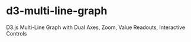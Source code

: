 # d3-multi-line-graph
D3.js Multi-Line Graph with Dual Axes, Zoom, Value Readouts, Interactive Controls
